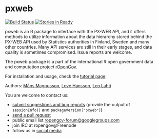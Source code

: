 pxweb
======

[![Build Status](https://travis-ci.org/rOpenGov/pxweb.svg?branch=master)](https://travis-ci.org/rOpenGov/pxweb)
[![Stories in Ready](https://badge.waffle.io/ropengov/pxweb.png?label=TODO)](http://waffle.io/ropengov/pxweb)


pxweb is an R package to interface with the PX-WEB API, and it offers
methods to utilize information about the data hierarchy stored behind
the PX-WEB API used by Statistics authorities in Finland, Sweden and
many other countries. Many API services are still in their early
stages, and data quality is sometimes compromised. Issue reports are
welcome.

The pxweb package is a part of the international R open government
data and computation project [rOpenGov](http://ropengov.github.io/).

For installation and usage, check the [tutorial page](https://github.com/rOpenGov/pxweb/blob/master/vignettes/pxweb.Rmd).  

Authors: [Måns Magnusson](), [Love Hansson](), [Leo Lahti](https://github.com/antagomir)
  
You are welcome to contact us:

  * [submit suggestions and bug reports](https://github.com/ropengov/pxweb/issues) (provide the output of `sessionInfo()` and `packageVersion("pxweb")`)
  * [send a pull request](https://github.com/ropengov/pxweb/)
  * public email list ropengov-forum@googlegroups.com
  * join IRC at ropengov@Freenode
  * follow us in [social media](http://ropengov.github.io/contribute/)  





